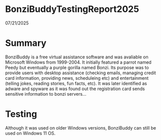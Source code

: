 # BonziBuddyTestingReport2025
07/21/2025

# Summary
BonziBuddy is a free virtual assistance software and was avaliable on Microsoft Windows from 1999-2004. It initially featured a parrot named Peedy but eventually a purple gorilla named Bonzi. Its purpose was to provide users with desktop assistance (checking emails, managing credit card information, providing news, scheduleing etc) and entertainment (telling jokes, reading stories, fun facts, etc). It was later identified as adware and spyware as it was found out the registration card sends sensitive information to bonzi servers...

# Testing
Although it was used on older Windows versions, BonziBuddy can still be used on Windows 11 OS.
